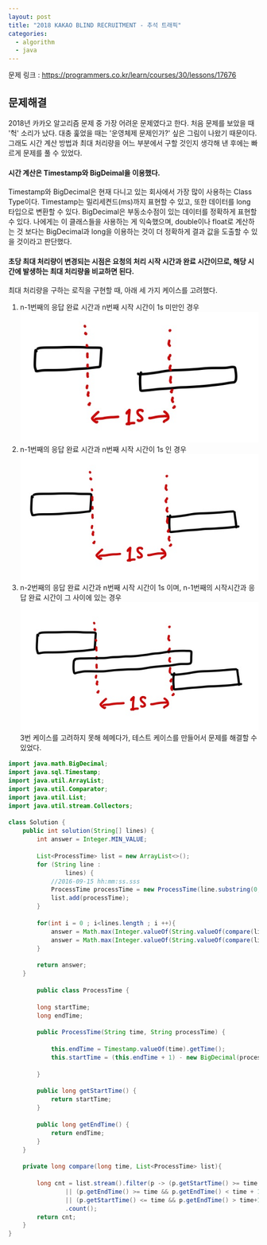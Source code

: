 ```yaml
---
layout: post
title: "2018 KAKAO BLIND RECRUITMENT - 추석 트래픽"
categories:
  - algorithm
  - java
---
```


문제 링크 : <https://programmers.co.kr/learn/courses/30/lessons/17676>

## 문제해결
2018년 카카오 알고리즘 문제 중 가장 어려운 문제였다고 한다. 처음 문제를 보았을 때 '헉' 소리가 났다. 대충 훑었을 때는 '운영체제 문제인가?' 싶은 그림이 나왔기 때문이다.
그래도 시간 계산 방법과 최대 처리량을 어느 부분에서 구할 것인지 생각해 낸 후에는 빠르게 문제를 풀 수 있었다. 
#### 시간 계산은 Timestamp와 BigDeimal을 이용했다.
Timestamp와 BigDecimal은 현재 다니고 있는 회사에서 가장 많이 사용하는 Class Type이다. Timestamp는 밀리세켠드(ms)까지 표현할 수 있고, 또한 데이터를 long 타입으로 변환할 수 있다.
BigDecimal은 부동소수점이 있는 데이터를 정확하게 표현할 수 있다. 나에게는 이 클래스들을 사용하는 게 익숙했으며, double이나 float로 계산하는 것 보다는 BigDecimal과 long을 이용하는 것이 더 정확하게 결과 값을 도출할 수 있을 것이라고 판단했다.
#### 초당 최대 처리량이 변경되는 시점은 요청의 처리 시작 시간과 완료 시간이므로, 해당 시간에 발생하는 최대 처리량을 비교하면 된다.
최대 처리량을 구하는 로직을 구현할 때, 아래 세 가지 케이스를 고려했다.
1. n-1번째의 응답 완료 시간과 n번째 시작 시간이 1s 미만인 경우   
![texture theme preview](/img/201225_case1.png)   
2. n-1번째의 응답 완료 시간과 n번째 시작 시간이 1s 인 경우   
![texture theme preview](/img/201225_case2.png)   
3. n-2번째의 응답 완료 시간과 n번째 시작 시간이 1s 이며, n-1번째의 시작시간과 응답 완료 시간이 그 사이에 있는 경우   
![texture theme preview](/img/201225_case3.png)   
3번 케이스를 고려하지 못해 헤메다가, 테스트 케이스를 만들어서 문제를 해결할 수 있었다.

```java
import java.math.BigDecimal;
import java.sql.Timestamp;
import java.util.ArrayList;
import java.util.Comparator;
import java.util.List;
import java.util.stream.Collectors;

class Solution {
    public int solution(String[] lines) {
        int answer = Integer.MIN_VALUE;

        List<ProcessTime> list = new ArrayList<>();
        for (String line :
                lines) {
            //2016-09-15 hh:mm:ss.sss
            ProcessTime processTime = new ProcessTime(line.substring(0, 23), line.split(" ")[2]);
            list.add(processTime);
        }

        for(int i = 0 ; i<lines.length ; i ++){
            answer = Math.max(Integer.valueOf(String.valueOf(compare(list.get(i).getStartTime(), list))),answer);
            answer = Math.max(Integer.valueOf(String.valueOf(compare(list.get(i).getEndTime(), list))),answer);
        }

        return answer;
    }

        public class ProcessTime {

        long startTime;
        long endTime;

        public ProcessTime(String time, String processTime) {

            this.endTime = Timestamp.valueOf(time).getTime();
            this.startTime = (this.endTime + 1) - new BigDecimal(processTime.substring(0, processTime.length() - 1)).movePointRight(3).longValue();

        }

        public long getStartTime() {
            return startTime;
        }

        public long getEndTime() {
            return endTime;
        }
    }

    private long compare(long time, List<ProcessTime> list){

        long cnt = list.stream().filter(p -> (p.getStartTime() >= time && p.getStartTime() < time+1000)
                || (p.getEndTime() >= time && p.getEndTime() < time + 1000)
                || (p.getStartTime() <= time && p.getEndTime() > time+1000))
                .count();
        return cnt;
    }
}
```
